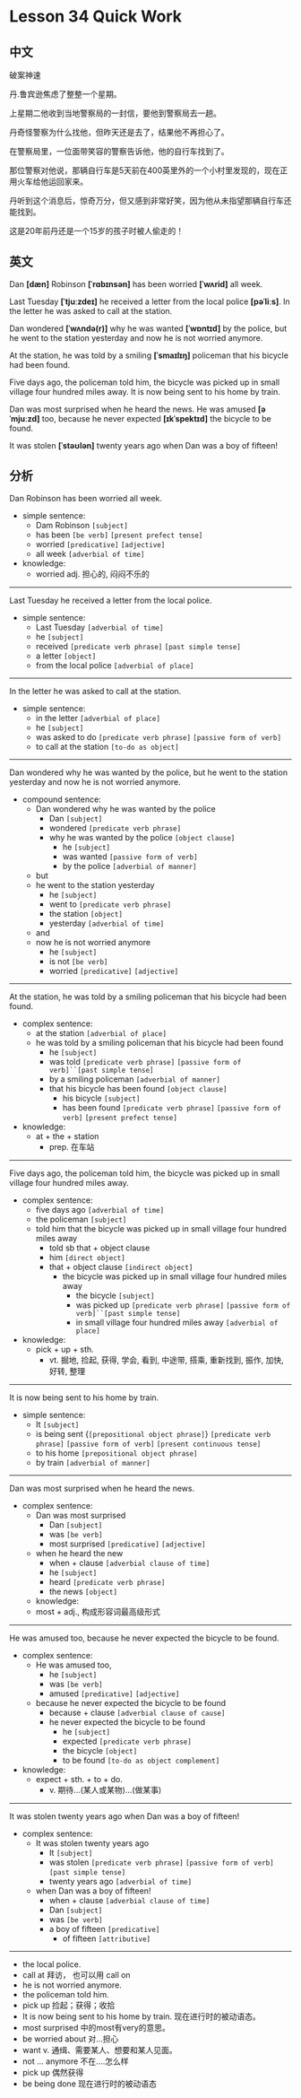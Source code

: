 # Lesson 34 Quick Work 

## 中文

破案神速

丹.鲁宾逊焦虑了整整一个星期。

上星期二他收到当地警察局的一封信，要他到警察局去一趟。

丹奇怪警察为什么找他，但昨天还是去了，结果他不再担心了。

在警察局里，一位面带笑容的警察告诉他，他的自行车找到了。

那位警察对他说，那辆自行车是5天前在400英里外的一个小村里发现的，现在正用火车给他运回家来。

丹听到这个消息后，惊奇万分，但又感到非常好笑，因为他从未指望那辆自行车还能找到。

这是20年前丹还是一个15岁的孩子时被人偷走的！

## 英文

Dan **[dæn]** Robinson **[ˈrɑbɪnsən]** has been worried **[ˈwʌrid]** all week.

Last Tuesday **[ˈtjuːzdeɪ]** he received a letter from the local police **[pəˈliːs]**. In the letter he was asked to call at the station.

Dan wondered **[ˈwʌndə(r)]** why he was wanted **[ˈwɒntɪd]** by the police, but he went to the station yesterday and now he is not worried anymore.

At the station, he was told by a smiling **[ˈsmaɪlɪŋ]** policeman that his bicycle had been found.

Five days ago, the policeman told him, the bicycle was picked up in small village four hundred miles away. It is now being sent to his home by train.

Dan was most surprised when he heard the news. He was amused **[əˈmjuːzd]** too, because he never expected **[ɪkˈspektɪd]** the bicycle to be found.

It was stolen **[ˈstəʊlən]** twenty years ago when Dan was a boy of fifteen!

## 分析

Dan Robinson has been worried all week.
- simple sentence:
	- Dam Robinson `[subject]`
	- has been `[be verb]` `[present prefect tense]` 
	- worried `[predicative]` `[adjective]`
	- all week `[adverbial of time]`
- knowledge:
	- worried adj. 担心的, 闷闷不乐的
  
---

Last Tuesday he received a letter from the local police.
- simple sentence:
	- Last Tuesday `[adverbial of time]`
	- he `[subject]`
	- received `[predicate verb phrase]` `[past simple tense]`
	- a letter `[object]`
	- from the local police `[adverbial of place]`
  
---

In the letter he was asked to call at the station.
- simple sentence:
	- in the letter `[adverbial of place]`
	- he `[subject]`
	- was asked to do `[predicate verb phrase]` `[passive form of verb]`
	- to call at the station `[to-do as object]`

---

Dan wondered why he was wanted by the police, but he went to the station yesterday and now he is not worried anymore.
- compound sentence:
	- Dan wondered why he was wanted by the police
		- Dan `[subject]`
		- wondered `[predicate verb phrase]`
		- why he was wanted by the police `[object clause]`
			- he `[subject]`
			- was wanted  `[passive form of verb]`
			- by the police `[adverbial of manner]`
	- but
	- he went to the station yesterday 
		- he `[subject]`
		- went to `[predicate verb phrase]`
		- the station `[object]`
		- yesterday `[adverbial of time]`
	- and
	- now he is not worried anymore
		- he `[subject]`
		- is not `[be verb]`
		- worried `[predicative]` `[adjective]`
  
---

At the station, he was told by a smiling policeman that his bicycle had been found.
- complex sentence:
	- at the station `[adverbial of place]`
	- he was told by a smiling policeman that his bicycle had been found
		- he `[subject]`
		- was told `[predicate verb phrase]` `[passive form of verb]``[past simple tense]`
		- by a smiling policeman `[adverbial of manner]`
		- that his bicycle has been found `[object clause]`
			- his bicycle `[subject]`
			- has been found `[predicate verb phrase]` `[passive form of verb]` `[present prefect tense]`
- knowledge:
	- at + the + station
		- prep. 在车站

---

Five days ago, the policeman told him, the bicycle was picked up in small village four hundred miles away.
- complex sentence:
	- five days ago `[adverbial of time]`
	- the policeman `[subject]`
	- told him that the bicycle was picked up in small village four hundred miles away
		- told sb that + object clause
		- him `[direct object]`
		- that + object clause `[indirect object]`
			- the bicycle was picked up in small village four hundred miles away
				- the bicycle `[subject]`
				- was picked up `[predicate verb phrase]` `[passive form of verb]``[past simple tense]`
				- in small village four hundred miles away `[adverbial of place]`
- knowledge:
	- pick + up + sth.
		- vt. 掘地, 捡起, 获得, 学会, 看到, 中途带, 搭乘, 重新找到, 振作, 加快, 好转, 整理

---

It is now being sent to his home by train.
- simple sentence:
	- It `[subject]`
	- is being sent {`[prepositional object phrase]`} `[predicate verb phrase]` `[passive form of verb]` `[present continuous tense]`
	- to his home `[prepositional object phrase]`
	- by train `[adverbial of manner]`
  
---

Dan was most surprised when he heard the news.
- complex sentence:
	- Dan was most surprised
		- Dan `[subject]`
		- was `[be verb]`
		- most surprised `[predicative]` `[adjective]`
	- when he heard the new 
		- when + clause `[adverbial clause of time]`
		- he `[subject]`
		- heard `[predicate verb phrase]`
		- the news `[object]`
	- knowledge:
	- most + adj., 构成形容词最高级形式
  
---

He was amused too, because he never expected the bicycle to be found.
- complex sentence:
	- He was amused too,
		- he `[subject]`
		- was `[be verb]`
		- amused `[predicative]` `[adjective]`
	- because he never expected the bicycle to be found
		- because + clause `[adverbial clause of cause]`
		- he never expected the bicycle to be found
			- he `[subject]`
			- expected `[predicate verb phrase]`
			- the bicycle `[object]`
			- to be found `[to-do as object complement]`
- knowledge:
	- expect + sth. + to + do.
		- v. 期待...(某人或某物)...(做某事)
	
---

It was stolen twenty years ago when Dan was a boy of fifteen!
- complex sentence:
	- It was stolen twenty years ago
		- It `[subject]`
		- was stolen `[predicate verb phrase]` `[passive form of verb]` `[past simple tense]`
		- twenty years ago `[adverbial of time]`
	- when Dan was a boy of fifteen!
		- when + clause `[adverbial clause of time]`
		- Dan `[subject]`
		- was `[be verb]`
		- a boy of fifteen `[predicative]`
			- of fifteen `[attributive]`
  
---

- the local police.
- call at 拜访， 也可以用 call on
- he is not worried anymore.
- the policeman told him.
- pick up 捡起；获得；收拾
- It is now being sent to his home by train. 现在进行时的被动语态。
- most surprised 中的most有very的意思。
- be worried about 对...担心
- want v. 通缉、需要某人、想要和某人见面。
- not ... anymore 不在....怎么样
- pick up 偶然获得
- be being done 现在进行时的被动语态

